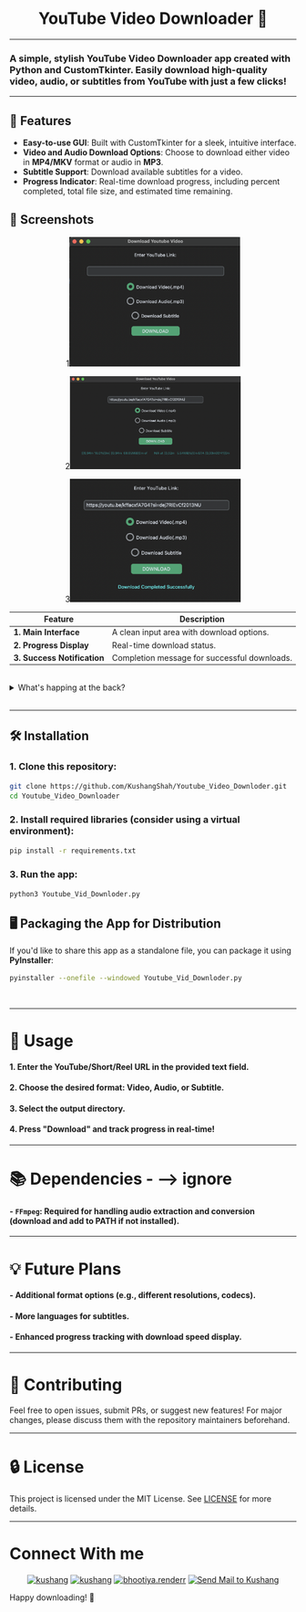 
<h1 align='center'>YouTube Video Downloader 🎥</h1>

---

### A simple, stylish YouTube Video Downloader app created with **Python** and **CustomTkinter**. Easily download high-quality video, audio, or subtitles from YouTube with just a few clicks!

---

## 🌟 Features

- **Easy-to-use GUI**: Built with CustomTkinter for a sleek, intuitive interface.
- **Video and Audio Download Options**: Choose to download either video in **MP4/MKV** format or audio in **MP3**.
- **Subtitle Support**: Download available subtitles for a video.
- **Progress Indicator**: Real-time download progress, including percent completed, total file size, and estimated time remaining.

## 📸 Screenshots

<p align="Center">
    1<img src="images/GUI1.png" alt="YouTube Video Downloader Screenshot 1" width="300"/>
    
</p>
<p align='center'>
    2<img src="images/GUI2.png" alt="YouTube Video Downloader Screenshot 2" width=300>
</p>
<p align='center'>
    3<img src='images/GUI3.png' alt="YouTube Video Downloader Screenshot 3" width=300>
</p>

| Feature           | Description                    |
|-------------------|--------------------------------|
| **1. Main Interface** | A clean input area with download options. |
| **2. Progress Display** | Real-time download status. |
| **3. Success Notification** | Completion message for successful downloads. |
<br>

<details>
    <summary>What's happing at the back?</summary>
    <p align=center> <img src='images/Ter2.png' width=450></p>
    <p><h2 align=center>I wouldn't care if I were you.</h2></p>
</details><br>

---

## 🛠 Installation

### 1. **Clone this repository:**
   ```bash
   git clone https://github.com/KushangShah/Youtube_Video_Downloder.git
   cd Youtube_Video_Downloader
   ```

### 2. **Install required libraries** (consider using a virtual environment):
   ```bash
   pip install -r requirements.txt
   ```

### 3. **Run the app:**
   ```bash
   python3 Youtube_Vid_Downloder.py
   ```

## 🖥 Packaging the App for Distribution

If you'd like to share this app as a standalone file, you can package it using **PyInstaller**:

```bash
pyinstaller --onefile --windowed Youtube_Vid_Downloder.py
```
<br>

---

# 📂 Usage

#### 1. **Enter the YouTube/Short/Reel URL** in the provided text field.
#### 2. **Choose the desired format**: Video, Audio, or Subtitle.
#### 3. **Select the output directory**.
#### 4. **Press "Download"** and track progress in real-time!

---

# 📚 Dependencies - --> ignore

#### - `FFmpeg`: Required for handling audio extraction and conversion (download and add to PATH if not installed).

---

# 💡 Future Plans

#### - **Additional format options** (e.g., different resolutions, codecs).
#### - **More languages** for subtitles.
#### - **Enhanced progress tracking** with download speed display.

---

# 🤝 Contributing

Feel free to open issues, submit PRs, or suggest new features! For major changes, please discuss them with the repository maintainers beforehand.

---

# 🔒 License

This project is licensed under the MIT License. See [LICENSE](/LICENSE) for more details.

---

# Connect With me
<p align="center">
    <a href="https://twitter.com/kushang97157764" target="blank"><img align="center" src="https://raw.githubusercontent.com/rahuldkjain/github-profile-readme-generator/master/src/images/icons/Social/twitter.svg" alt="kushang" height="30" width="40" /></a>
    <a href="https://linkedin.com/in/kushang-s-388959268/" target="blank"><img align="center" src="https://raw.githubusercontent.com/rahuldkjain/github-profile-readme-generator/master/src/images/icons/Social/linked-in-alt.svg" alt="kushang" height="30" width="40" /></a>
    <a href="https://instagram.com/bhootiya.renderr/" target="blank"><img align="center" src="https://raw.githubusercontent.com/rahuldkjain/github-profile-readme-generator/master/src/images/icons/Social/instagram.svg" alt="bhootiya.renderr" height="30" width="40" /></a>
    <a href="mailto:kushangshah41@gmail.com" target="blank"><img align="center" src="https://upload.wikimedia.org/wikipedia/commons/4/4e/Gmail_Icon.png" alt="Send Mail to Kushang" height="30" width="40" /></a>
</p>

Happy downloading! 🎉

